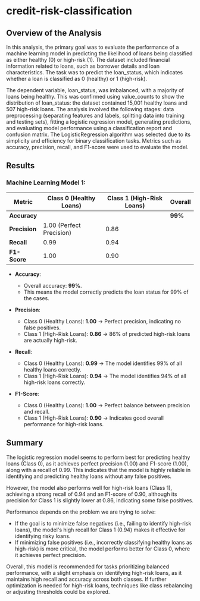 # credit-risk-classification

## Overview of the Analysis
In this analysis, the primary goal was to evaluate the performance of a machine learning model in predicting the likelihood of loans being classified as either healthy (0) or high-risk (1). The dataset included financial information related to loans, such as borrower details and loan characteristics. The task was to predict the loan_status, which indicates whether a loan is classified as 0 (healthy) or 1 (high-risk).

The dependent variable, loan_status, was imbalanced, with a majority of loans being healthy. This was confirmed using value_counts to show the distribution of loan_status: the dataset contained 15,001 healthy loans and 507 high-risk loans. The analysis involved the following stages: data preprocessing (separating features and labels, splitting data into training and testing sets), fitting a logistic regression model, generating predictions, and evaluating model performance using a classification report and confusion matrix. The LogisticRegression algorithm was selected due to its simplicity and efficiency for binary classification tasks. Metrics such as accuracy, precision, recall, and F1-score were used to evaluate the model.

## Results
### Machine Learning Model 1:

| Metric           | Class 0 (Healthy Loans) | Class 1 (High-Risk Loans) | Overall  |
|-------------------|--------------------------|---------------------------|----------|
| **Accuracy**      |                          |                           | **99%**  |
| **Precision**     | 1.00 (Perfect Precision) | 0.86                      |          |
| **Recall**        | 0.99                     | 0.94                      |          |
| **F1-Score**      | 1.00                     | 0.90                      |          |

- **Accuracy**:
  - Overall accuracy: **99%**.
  - This means the model correctly predicts the loan status for 99% of the cases.

- **Precision**:
  - Class 0 (Healthy Loans): **1.00** → Perfect precision, indicating no false positives.
  - Class 1 (High-Risk Loans): **0.86** → 86% of predicted high-risk loans are actually high-risk.

- **Recall**:
  - Class 0 (Healthy Loans): **0.99** → The model identifies 99% of all healthy loans correctly.
  - Class 1 (High-Risk Loans): **0.94** → The model identifies 94% of all high-risk loans correctly.

- **F1-Score**:
  - Class 0 (Healthy Loans): **1.00** → Perfect balance between precision and recall.
  - Class 1 (High-Risk Loans): **0.90** → Indicates good overall performance for high-risk loans.

## Summary
The logistic regression model seems to perform best for predicting healthy loans (Class 0), as it achieves perfect precision (1.00) and F1-score (1.00), along with a recall of 0.99. This indicates that the model is highly reliable in identifying and predicting healthy loans without any false positives.<br/>

However, the model also performs well for high-risk loans (Class 1), achieving a strong recall of 0.94 and an F1-score of 0.90, although its precision for Class 1 is slightly lower at 0.86, indicating some false positives.

Performance depends on the problem we are trying to solve:

* If the goal is to minimize false negatives (i.e., failing to identify high-risk loans), the model's high recall for Class 1 (0.94) makes it effective for identifying risky loans.
* If minimizing false positives (i.e., incorrectly classifying healthy loans as high-risk) is more critical, the model performs better for Class 0, where it achieves perfect precision.

Overall, this model is recommended for tasks prioritizing balanced performance, with a slight emphasis on identifying high-risk loans, as it maintains high recall and accuracy across both classes. If further optimization is needed for high-risk loans, techniques like class rebalancing or adjusting thresholds could be explored.

